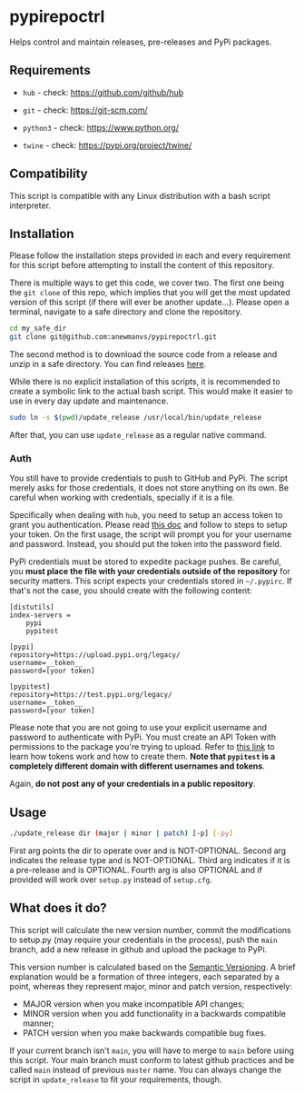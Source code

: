 # pypirepoctrl

Helps control and maintain releases, pre-releases and PyPi packages.

## Requirements

- `hub` - check: https://github.com/github/hub

- `git` - check: https://git-scm.com/

- `python3` - check: https://www.python.org/

- `twine` - check: https://pypi.org/project/twine/

## Compatibility
This script is compatible with any Linux distribution with a bash script interpreter.

## Installation

Please follow the installation steps provided in each and every requirement for this script before attempting to install the content of this repository.

There is multiple ways to get this code, we cover two. The first one being the `git clone` of this repo, which implies that you will get the most updated version of this script (if there will ever be another update...). Please open a terminal, navigate to a safe directory and clone the repository.

```bash
cd my_safe_dir
git clone git@github.com:anewmanvs/pypirepoctrl.git
```

The second method is to download the source code from a release and unzip in a safe directory. You can find releases [here](https://github.com/anewmanvs/pypirepoctrl/releases).

While there is no explicit installation of this scripts, it is recommended to create a symbolic link to the actual bash script. This would make it easier to use in every day update and maintenance.

```bash
sudo ln -s $(pwd)/update_release /usr/local/bin/update_release
```

After that, you can use `update_release` as a regular native command.

### Auth

You still have to provide credentials to push to GitHub and PyPi. The script merely asks for those credentials, it does not store anything on its own. Be careful when working with credentials, specially if it is a file.

Specifically when dealing with `hub`, you need to setup an access token to grant you authentication. Please read [this doc](https://docs.github.com/en/github/authenticating-to-github/creating-a-personal-access-token) and follow to steps to setup your token. On the first usage, the script will prompt you for your username and password. Instead, you should put the token into the password field.

PyPi credentials must be stored to expedite package pushes. Be careful, you **must place the file with your credentials outside of the repository** for security matters. This script expects your credentials stored in `~/.pypirc`. If that's not the case, you should create with the following content:

```
[distutils]
index-servers =
    pypi
    pypitest

[pypi]
repository=https://upload.pypi.org/legacy/
username=__token__
password=[your token]

[pypitest]
repository=https://test.pypi.org/legacy/
username=__token__
password=[your token]
```

Please note that you are not going to use your explicit username and password to authenticate with PyPi. You must create an API Token with permissions to the package you're trying to upload. Refer to [this link](https://pypi.org/help/#apitoken) to learn how tokens work and how to create them. **Note that `pypitest` is a completely different domain with different usernames and tokens**.

Again, **do not post any of your credentials in a public repository**.

## Usage

```bash
./update_release dir (major | minor | patch) [-p] [-py]
```

First arg points the dir to operate over and is NOT-OPTIONAL. Second arg indicates the release type and is NOT-OPTIONAL. Third arg indicates if it is a pre-release and is OPTIONAL. Fourth arg is also OPTIONAL and if provided will work over `setup.py` instead of `setup.cfg`.	

## What does it do?

This script will calculate the new version number, commit the modifications to setup.py (may require your credentials in the process), push the `main` branch, add a new release in github and upload the package to PyPi.

This version number is calculated based on the [Semantic Versioning](https://semver.org/). A brief explanation would be a formation of three integers, each separated by a point, whereas they represent major, minor and patch version, respectively:

- MAJOR version when you make incompatible API changes;
- MINOR version when you add functionality in a backwards compatible manner;
- PATCH version when you make backwards compatible bug fixes.

If your current branch isn't `main`, you will have to merge to `main` before using this script. Your main branch must conform to latest github practices and be called `main` instead of previous `master` name. You can always change the script in `update_release` to fit your requirements, though.

